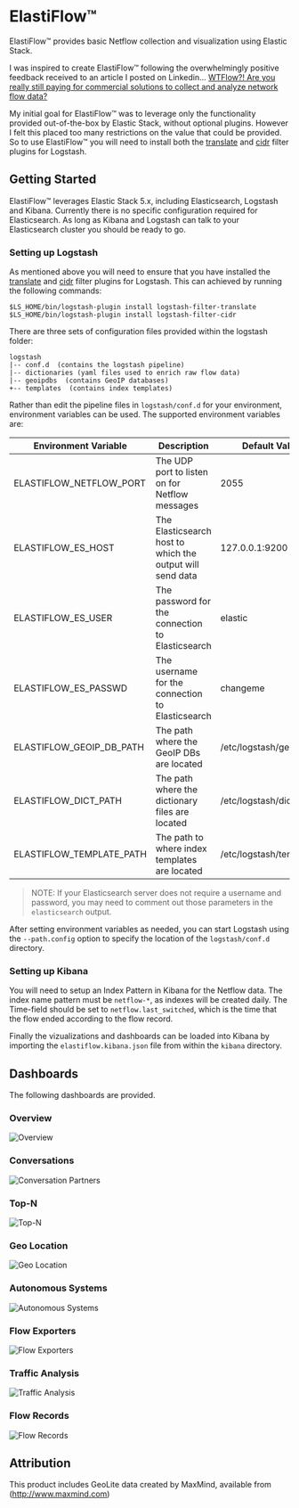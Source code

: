 # ElastiFlow&trade;
ElastiFlow&trade; provides basic Netflow collection and visualization using Elastic Stack.

I was inspired to create ElastiFlow&trade; following the overwhelmingly positive feedback received to an article I posted on Linkedin... [WTFlow?! Are you really still paying for commercial solutions to collect and analyze network flow data?](https://www.linkedin.com/pulse/wtflow-you-really-still-paying-commercial-solutions-collect-cowart)

My initial goal for ElastiFlow&trade; was to leverage only the functionality provided out-of-the-box by Elastic Stack, without optional plugins. However I felt this placed too many restrictions on the value that could be provided. So to use ElastiFlow&trade; you will need to install both the [translate](https://www.elastic.co/guide/en/logstash/current/plugins-filters-translate.html) and [cidr](https://www.elastic.co/guide/en/logstash/current/plugins-filters-cidr.html) filter plugins for Logstash.

## Getting Started
ElastiFlow&trade; leverages Elastic Stack 5.x, including Elasticsearch, Logstash and Kibana. Currently there is no specific configuration required for Elasticsearch. As long as Kibana and Logstash can talk to your Elasticsearch cluster you should be ready to go.

### Setting up Logstash
As mentioned above you will need to ensure that you have installed the [translate](https://www.elastic.co/guide/en/logstash/current/plugins-filters-translate.html) and [cidr](https://www.elastic.co/guide/en/logstash/current/plugins-filters-cidr.html) filter plugins for Logstash. This can achieved by running the following commands:

```
$LS_HOME/bin/logstash-plugin install logstash-filter-translate
$LS_HOME/bin/logstash-plugin install logstash-filter-cidr
```

There are three sets of configuration files provided within the logstash folder:
```
logstash
|-- conf.d  (contains the logstash pipeline)
|-- dictionaries (yaml files used to enrich raw flow data)
|-- geoipdbs  (contains GeoIP databases)
+-- templates  (contains index templates)
```

Rather than edit the pipeline files in `logstash/conf.d` for your environment, environment variables can be used. The supported environment variables are:

Environment Variable | Description | Default Valaue
--- | --- | ---
ELASTIFLOW_NETFLOW_PORT | The UDP port to listen on for Netflow messages | 2055
ELASTIFLOW_ES_HOST | The Elasticsearch host to which the output will send data | 127.0.0.1:9200
ELASTIFLOW_ES_USER | The password for the connection to Elasticsearch | elastic
ELASTIFLOW_ES_PASSWD | The username for the connection to Elasticsearch | changeme
ELASTIFLOW_GEOIP_DB_PATH | The path where the GeoIP DBs are located | /etc/logstash/geoipdbs
ELASTIFLOW_DICT_PATH | The path where the dictionary files are located | /etc/logstash/dictionaries
ELASTIFLOW_TEMPLATE_PATH | The path to where index templates are located | /etc/logstash/templates

> NOTE: If your Elasticsearch server does not require a username and password, you may need to comment out those parameters in the `elasticsearch` output.

After setting environment variables as needed, you can start Logstash using the `--path.config` option to specify the location of the `logstash/conf.d` directory.

### Setting up Kibana
You will need to setup an Index Pattern in Kibana for the Netflow data. The index name pattern must be `netflow-*`, as indexes will be created daily. The Time-field should be set to `netflow.last_switched`, which is the time that the flow ended according to the flow record.

Finally the vizualizations and dashboards can be loaded into Kibana by importing the `elastiflow.kibana.json` file from within the `kibana` directory.

## Dashboards
The following dashboards are provided.

### Overview
![Overview](https://user-images.githubusercontent.com/10326954/29495857-eaf2f668-85c7-11e7-9c4c-1a96cee6639c.png)

### Conversations
![Conversation Partners](https://user-images.githubusercontent.com/10326954/29495872-2a1e914e-85c8-11e7-98e4-c376221f8bc4.png)

### Top-N
![Top-N](https://user-images.githubusercontent.com/10326954/29495879-50d98708-85c8-11e7-8e52-155161f3ea0a.png)

### Geo Location
![Geo Location](https://user-images.githubusercontent.com/10326954/29495890-617f7018-85c8-11e7-9bfa-00adfa1607d6.png)

### Autonomous Systems
![Autonomous Systems](https://user-images.githubusercontent.com/10326954/29495904-82e8d474-85c8-11e7-8741-29cd4e10be52.png)

### Flow Exporters
![Flow Exporters](https://user-images.githubusercontent.com/10326954/29495909-92957d78-85c8-11e7-9bf4-e5aa243db27d.png)

### Traffic Analysis
![Traffic Analysis](https://user-images.githubusercontent.com/10326954/29495914-9aa4c4a6-85c8-11e7-82b3-55afb27f3a95.png)

### Flow Records
![Flow Records](https://user-images.githubusercontent.com/10326954/29495915-9e9b4558-85c8-11e7-987f-6d8b57326650.png)

## Attribution
This product includes GeoLite data created by MaxMind, available from (http://www.maxmind.com)

